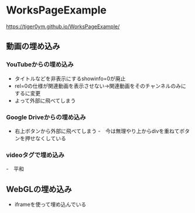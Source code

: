 # WorksPageExample

https://tiger0ym.github.io/WorksPageExample/


## 動画の埋め込み
### YouTubeからの埋め込み
- タイトルなどを非表示にするshowinfo=0が廃止
- rel=0の仕様が関連動画を表示させない→関連動画をそのチャンネルのみにするに変更
- よって外部に飛べてしまう
### Google Driveからの埋め込み
- 右上ボタンから外部に飛べてしまう
-　今は無理やり上からdivを重ねてボタンを押せなくしている
### videoタグで埋め込み
-　平和

## WebGLの埋め込み
- iframeを使って埋め込んでいる

